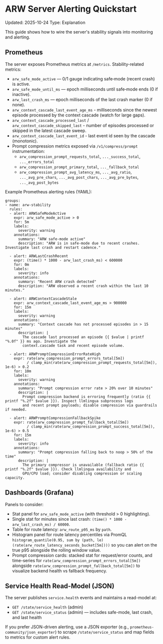 # ARW Server Alerting Quickstart

Updated: 2025-10-24
Type: Explanation

This guide shows how to wire the server's stability signals into monitoring and alerting.

## Prometheus

The server exposes Prometheus metrics at `/metrics`. Stability-related metrics:

- `arw_safe_mode_active` — 0/1 gauge indicating safe‑mode (recent crash) is active.
- `arw_safe_mode_until_ms` — epoch milliseconds until safe‑mode ends (0 if inactive).
- `arw_last_crash_ms` — epoch milliseconds of the last crash marker (0 if none).
- `arw_context_cascade_last_event_age_ms` - milliseconds since the newest episode processed by the context cascade (watch for large gaps).
- `arw_context_cascade_processed_last` / `arw_context_cascade_skipped_last` - number of episodes processed or skipped in the latest cascade sweep.
- `arw_context_cascade_last_event_id` - last event id seen by the cascade (monotonic).
- Prompt compression metrics exposed via `/v1/compress/prompt` instrumentation:
  - `arw_compression_prompt_requests_total`, `..._success_total`, `..._errors_total`
  - `arw_compression_prompt_primary_total`, `..._fallback_total`
  - `arw_compression_prompt_avg_latency_ms`, `..._avg_ratio`, `..._avg_pre_chars`, `..._avg_post_chars`, `..._avg_pre_bytes`, `..._avg_post_bytes`

Example Prometheus alerting rules (YAML):

```
groups:
- name: arw-stability
  rules:
  - alert: ARWSafeModeActive
    expr: arw_safe_mode_active > 0
    for: 5m
    labels:
      severity: warning
    annotations:
      summary: "ARW safe-mode active"
      description: "ARW is in safe-mode due to recent crashes. Investigate last crash and restart cadence."

  - alert: ARWLastCrashRecent
    expr: (time() * 1000 - arw_last_crash_ms) < 600000
    for: 0m
    labels:
      severity: info
    annotations:
      summary: "Recent ARW crash detected"
      description: "ARW observed a recent crash within the last 10 minutes."

  - alert: ARWContextCascadeStale
    expr: arw_context_cascade_last_event_age_ms > 900000
    for: 15m
    labels:
      severity: warning
    annotations:
      summary: "Context cascade has not processed episodes in > 15 minutes"
      description: |
        The cascade last processed an episode {{ $value | printf "%.0f" }} ms ago. Investigate the
        context.cascade task and recent episode volume.

  - alert: ARWPromptCompressionErrorRateHigh
    expr: rate(arw_compression_prompt_errors_total[5m])
          / clamp_min(rate(arw_compression_prompt_requests_total[5m]), 1e-6) > 0.2
    for: 10m
    labels:
      severity: warning
    annotations:
      summary: "Prompt compression error rate > 20% over 10 minutes"
      description: |
        Prompt compression backend is erroring frequently (ratio {{ printf "%.2f" $value }}). Inspect llmlingua subprocess logs
        and recent prompt payloads; disable compression via guardrails if needed.

  - alert: ARWPromptCompressionFallbackSpike
    expr: rate(arw_compression_prompt_fallback_total[5m])
          / clamp_min(rate(arw_compression_prompt_success_total[5m]), 1e-6) > 0.5
    for: 15m
    labels:
      severity: info
    annotations:
      summary: "Prompt compression falling back to noop > 50% of the time"
      description: |
        The primary compressor is unavailable (fallback ratio {{ printf "%.2f" $value }}). Check llmlingua availability and
        GPU/CPU load; consider disabling compression or scaling capacity.
```

## Dashboards (Grafana)

Panels to consider:
- Stat panel for `arw_safe_mode_active` (with threshold > 0 highlighting).
- Single stat for minutes since last crash: `(time() * 1000 - arw_last_crash_ms) / 60000`.
- Table for route latency: `arw_route_p95_ms` by `path`.
- Histogram panel for route latency percentiles via PromQL `histogram_quantile(0.95, sum by (path, le)(rate(arw_route_latency_seconds_bucket[5m])))` so you can alert on the true p95 alongside the rolling window value.
- Prompt compression cards: stacked stat for request/error counts, and time-series for `rate(arw_compression_prompt_errors_total[5m])` alongside `rate(arw_compression_prompt_fallback_total[5m])` to visualize backend health vs fallback frequency.

## Service Health Read-Model (JSON)

The server publishes `service.health` events and maintains a read-model at:

- `GET /state/service_health` (admin)
- `GET /state/service_status` (admin) — includes safe-mode, last crash, and last health

If you prefer JSON-driven alerting, use a JSON exporter (e.g., `prometheus-community/json_exporter`) to scrape `/state/service_status` and map fields to metrics for custom alert rules.
